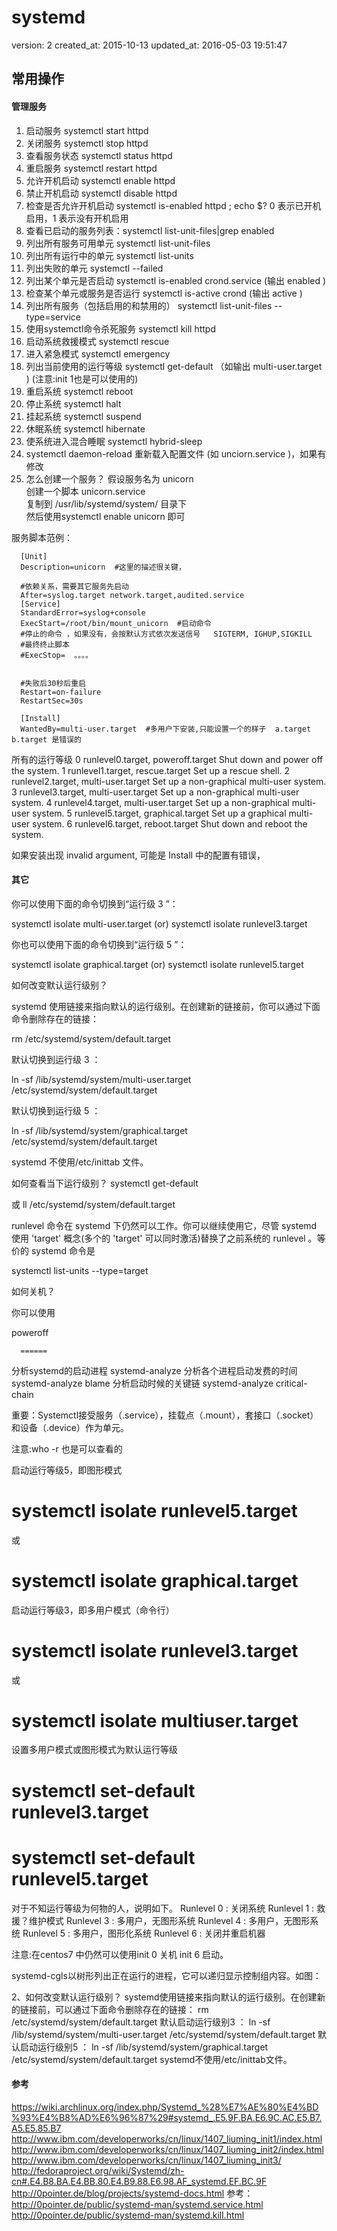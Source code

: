 # systemd

version:  2
created_at:  2015-10-13
updated_at:  2016-05-03 19:51:47



## 常用操作

#### 管理服务

1. 启动服务  systemctl start httpd 
1. 关闭服务  systemctl stop httpd 
1. 查看服务状态  systemctl status httpd 
1. 重启服务  systemctl restart httpd 
1. 允许开机启动  systemctl enable httpd 
1. 禁止开机启动  systemctl disable httpd 
1. 检查是否允许开机启动  systemctl is-enabled httpd ; echo $? 0 表示已开机启用，1 表示没有开机启用 
1. 查看已启动的服务列表：systemctl list-unit-files|grep enabled
1. 列出所有服务可用单元 systemctl list-unit-files
1. 列出所有运行中的单元 systemctl list-units
1. 列出失败的单元 systemctl --failed
1. 列出某个单元是否启动  systemctl is-enabled crond.service  (输出  enabled )
1. 检查某个单元或服务是否运行  systemctl is-active crond  (输出  active )
1. 列出所有服务（包括启用的和禁用的） systemctl list-unit-files  --type=service
1. 使用systemctl命令杀死服务 systemctl kill httpd
1. 启动系统救援模式 systemctl rescue
1. 进入紧急模式 systemctl emergency
1. 列出当前使用的运行等级 systemctl get-default （如输出 multi-user.target ) (注意:init 1也是可以使用的)
1. 重启系统 systemctl reboot
1. 停止系统 systemctl halt
1. 挂起系统 systemctl suspend
1. 休眠系统 systemctl hibernate
1. 使系统进入混合睡眠 systemctl hybrid-sleep
1. systemctl daemon-reload  重新载入配置文件 (如  unciorn.service )，如果有修改
1. 怎么创建一个服务？ 
  假设服务名为 unicorn  
  创建一个脚本 unicorn.service  
  复制到 /usr/lib/systemd/system/ 目录下  
  然后使用systemctl enable unicorn 即可  

  服务脚本范例：  

      [Unit]
      Description=unicorn  #这里的描述很关键，

      #依赖关系，需要其它服务先启动
      After=syslog.target network.target,audited.service   
      [Service]
      StandardError=syslog+console
      ExecStart=/root/bin/mount_unicorn  #启动命令
      #停止的命令 ，如果没有，会按默认方式依次发送信号   SIGTERM, IGHUP,SIGKILL
      #最终终止脚本
      #ExecStop=  。。。。 
       

      #失败后30秒后重启
      Restart=on-failure  
      RestartSec=30s  

      [Install]
      WantedBy=multi-user.target  #多用户下安装,只能设置一个的样子  a.target  b.target 是错误的


所有的运行等级
      0 	runlevel0.target, poweroff.target 	Shut down and power off the system.
      1 	runlevel1.target, rescue.target 	Set up a rescue shell.
      2 	runlevel2.target, multi-user.target 	Set up a non-graphical multi-user system.
      3 	runlevel3.target, multi-user.target 	Set up a non-graphical multi-user system.
      4 	runlevel4.target, multi-user.target 	Set up a non-graphical multi-user system.
      5 	runlevel5.target, graphical.target 	Set up a graphical multi-user system.
      6 	runlevel6.target, reboot.target 	Shut down and reboot the system.

如果安装出现  invalid argument, 可能是 Install 中的配置有错误， 




#### 其它

  你可以使用下面的命令切换到“运行级 3 ”： 

   systemctl isolate multi-user.target (or) systemctl isolate runlevel3.target 

  你也可以使用下面的命令切换到“运行级 5 ”： 

   systemctl isolate graphical.target (or) systemctl isolate runlevel5.target 

		 






 如何改变默认运行级别？ 

systemd 使用链接来指向默认的运行级别。在创建新的链接前，你可以通过下面命令删除存在的链接： 

 rm /etc/systemd/system/default.target 

默认切换到运行级 3 ： 

 ln -sf /lib/systemd/system/multi-user.target /etc/systemd/system/default.target 

默认切换到运行级 5 ： 

 ln -sf /lib/systemd/system/graphical.target /etc/systemd/system/default.target 

systemd 不使用/etc/inittab 文件。 


 如何查看当下运行级别？ 
 systemctl get-default 

或 ll /etc/systemd/system/default.target


runlevel 命令在 systemd 下仍然可以工作。你可以继续使用它，尽管 systemd 使用 'target' 概念(多个的 'target' 可以同时激活)替换了之前系统的 runlevel 。等价的 systemd 命令是 

 systemctl list-units --type=target 


 如何关机？ 

你可以使用 

poweroff 




  

      ======

分析systemd的启动进程  systemd-analyze
分析各个进程启动发费的时间  systemd-analyze blame
分析启动时候的关键链 systemd-analyze critical-chain


重要：Systemctl接受服务（.service），挂载点（.mount），套接口（.socket）和设备（.device）作为单元。


注意:who -r 也是可以查看的

启动运行等级5，即图形模式
# systemctl isolate runlevel5.target
或
# systemctl isolate graphical.target




启动运行等级3，即多用户模式（命令行）


# systemctl isolate runlevel3.target

或

# systemctl isolate multiuser.target




设置多用户模式或图形模式为默认运行等级


# systemctl set-default runlevel3.target

# systemctl set-default runlevel5.target




对于不知运行等级为何物的人，说明如下。
Runlevel 0 : 关闭系统
Runlevel 1 : 救援？维护模式
Runlevel 3 : 多用户，无图形系统
Runlevel 4 : 多用户，无图形系统
Runlevel 5 : 多用户，图形化系统
Runlevel 6 : 关闭并重启机器



注意:在centos7 中仍然可以使用init 0 关机 init 6 启动。



systemd-cgls以树形列出正在运行的进程，它可以递归显示控制组内容。如图：



2、如何改变默认运行级别？
systemd使用链接来指向默认的运行级别。在创建新的链接前，可以通过下面命令删除存在的链接： rm /etc/systemd/system/default.target
默认启动运行级别3 ：
ln -sf /lib/systemd/system/multi-user.target /etc/systemd/system/default.target
默认启动运行级别5 ：
ln -sf /lib/systemd/system/graphical.target /etc/systemd/system/default.target
systemd不使用/etc/inittab文件。

####  参考
https://wiki.archlinux.org/index.php/Systemd_%28%E7%AE%80%E4%BD%93%E4%B8%AD%E6%96%87%29#systemd_.E5.9F.BA.E6.9C.AC.E5.B7.A5.E5.85.B7 
http://www.ibm.com/developerworks/cn/linux/1407_liuming_init1/index.html 
http://www.ibm.com/developerworks/cn/linux/1407_liuming_init2/index.html 
http://www.ibm.com/developerworks/cn/linux/1407_liuming_init3/ 
http://fedoraproject.org/wiki/Systemd/zh-cn#.E4.B8.BA.E4.BB.80.E4.B9.88.E6.98.AF_systemd.EF.BC.9F 
http://0pointer.de/blog/projects/systemd-docs.html 
	参考： http://0pointer.de/public/systemd-man/systemd.service.html
	http://0pointer.de/public/systemd-man/systemd.kill.html
